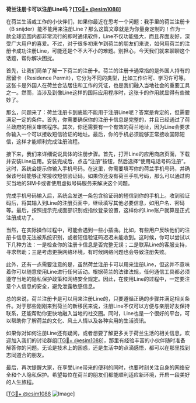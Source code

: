 **荷兰注册卡可以注册Line吗？[[TG💪+ @esim1088](https://t.me/s/esim1088)]**

在荷兰生活或工作的小伙伴们，如果你最近在思考一个问题：我手里的荷兰注册卡（B snijder）能不能用来注册Line？那么这篇文章就是为你量身定制的！作为一款全球范围内都非常流行的即时通讯软件，Line不仅功能强大，而且界面友好，深受广大用户的喜爱。不过，对于很多初来乍到荷兰的朋友们来说，如何用荷兰的注册卡成功注册Line，可能还是个不大不小的难题。别担心，今天我们就来聊聊这个话题，帮你解决困扰。

首先，让我们简单了解一下荷兰的注册卡。荷兰的注册卡通常指的是外国人持有的居留卡（Residence Permit），它分为不同的类型，比如工作许可、学习许可等。这张卡是外国人在荷兰合法居住和工作的凭证，也是我们融入当地社会的重要工具之一。然而，当涉及到像Line这样的国际应用程序时，这张卡的作用就显得有些微妙了。

那么，问题来了：荷兰注册卡到底能不能用于注册Line呢？答案是肯定的，但需要满足一定的条件。首先，你需要确保你的注册卡信息是完整的，并且已经通过了荷兰政府的相关审核程序。其次，你还需要有一个有效的荷兰地址，因为Line会要求你输入一个可以接收短信验证的地址。最后，你的手机必须能够正常接收国际短信，这样才能顺利完成注册流程。

接下来，我们来详细说说具体的注册步骤。首先，打开Line的应用商店页面，下载并安装Line应用。安装完成后，点击“注册”按钮，然后选择“使用电话号码注册”。这时，系统会提示你输入手机号码。在这里，你需要填写你的荷兰手机号码，并确保该号码能够正常接收短信验证码。如果你还没有荷兰手机号码，那么可以通过购买当地的SIM卡或者使用虚拟号码服务来解决这个问题。

完成手机号码输入后，系统会发送一条包含验证码的短信到你的手机上。收到验证码后，将其输入到Line的注册页面中，继续填写其他必要信息，如用户名、密码等。最后，按照提示完成面部识别或指纹登录设置，这样你的Line账户就算是正式注册成功了。

当然，在实际操作过程中，可能会遇到一些小插曲。比如，有些用户反映他们的注册卡信息无法被系统识别，或者短信验证码迟迟未能收到。这时候，你可以尝试以下几种方法：一是检查你的注册卡信息是否完整无误；二是联系Line的客服支持，寻求帮助；三是考虑更换网络环境，有时候网络问题也会导致注册失败。

此外，还有一点需要注意的是，虽然荷兰注册卡可以用来注册Line，但这并不意味着你可以随意使用Line进行任何活动。根据荷兰的法律法规，任何通信工具都必须遵守当地的隐私保护政策和网络安全规定。因此，在使用Line的过程中，一定要注意个人信息的安全，避免泄露敏感信息。

总的来说，荷兰注册卡是可以用来注册Line的，只要遵循正确的步骤并满足相关条件。对于那些刚刚来到荷兰的新移民来说，注册Line不仅可以方便与亲朋好友保持联系，还能帮助你更快地融入当地的社交圈。同时，Line也是一个很好的平台，可以帮助你了解荷兰的文化、风土人情以及各种实用的生活资讯。

如果你对如何注册Line还有疑问，或者想要了解更多关于荷兰生活的相关信息，欢迎加入我们的讨论群组[[TG💪+ @esim1088](https://t.me/s/esim1088)]，那里有经验丰富的小伙伴随时准备解答你的问题。无论是技术上的困惑，还是生活中的点滴感悟，都可以在那里找到志同道合的朋友。

最后，再次提醒大家，在享受Line带来的便利的同时，也要时刻关注自身的网络安全和个人隐私保护。希望每位在荷兰的朋友们都能顺利适应新环境，开启一段美好的人生旅程。

[[TG💪+ @esim1088](https://t.me/s/esim1088) ![Image](https://i.postimg.cc/4NQfJmqS/Snipaste-2025-05-13-00-14-12.png)]